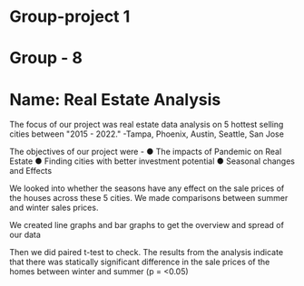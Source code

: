 # Group-project 1
# Group - 8
# Name:  Real Estate Analysis

The focus of our project was real estate data analysis on 5 hottest selling cities between "2015 - 2022."
-Tampa, Phoenix, Austin, Seattle, San Jose 


The objectives of our project were - 
●	The impacts of Pandemic on Real Estate
●	Finding cities with better investment potential
●	Seasonal changes and Effects

We looked into whether the seasons have any effect on the sale prices of the houses across these 5 cities. We made comparisons between summer and winter sales prices.

We created line graphs and bar graphs to get the overview and spread of our data

Then we did paired t-test to check. The results from the analysis indicate that there was statically significant difference in the sale prices of the homes between winter and summer (p = <0.05)

